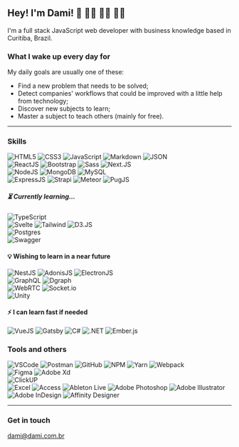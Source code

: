 ## Hey! I'm Dami! 👋 👨‍💻 👨‍🏫 👨‍🎓

I'm a full stack JavaScript web developer with business knowledge based in Curitiba, Brazil.

### What I wake up every day for

My daily goals are usually one of these:
- Find a new problem that needs to be solved;
- Detect companies' workflows that could be improved with a little help from technology;
- Discover new subjects to learn;
- Master a subject to teach others (mainly for free).

---

### Skills

![HTML5](https://img.shields.io/badge/HTML5-E34F26?style=for-the-badge&logo=html5&logoColor=white) ![CSS3](https://img.shields.io/badge/CSS3-1572B6?style=for-the-badge&logo=css3&logoColor=white) ![JavaScript](https://img.shields.io/badge/JavaScript-F7DF1E?style=for-the-badge&logo=javascript&logoColor=black) ![Markdown](https://img.shields.io/badge/Markdown-000000?style=for-the-badge&logo=markdown&logoColor=white) ![JSON](https://img.shields.io/badge/JSON-000000?style=for-the-badge&logo=json&logoColor=white) <br />
![ReactJS](https://img.shields.io/badge/ReactJS-61DAFB?style=for-the-badge&logo=react&logoColor=black) ![Bootstrap](https://img.shields.io/badge/Bootstrap-563D7C?style=for-the-badge&logo=bootstrap&logoColor=white) ![Sass](https://img.shields.io/badge/Sass-CC6699?style=for-the-badge&logo=sass&logoColor=white) ![Next.JS](https://img.shields.io/badge/Next.JS-000000?style=for-the-badge&logo=next.js&logoColor=white) <br />
![NodeJS](https://img.shields.io/badge/Node.js-339933?style=for-the-badge&logo=node.js&logoColor=white) ![MongoDB](https://img.shields.io/badge/MongoDB-4EA94B?style=for-the-badge&logo=mongodb&logoColor=white) ![MySQL](https://img.shields.io/badge/MySQL-4479a1?style=for-the-badge&logo=mysql&logoColor=white) <br />
![ExpressJS](https://img.shields.io/badge/Express-000000?style=for-the-badge&logo=express&logoColor=white) ![Strapi](https://img.shields.io/badge/Strapi-2F2E8B?style=for-the-badge&logo=strapi&logoColor=white) ![Meteor](https://img.shields.io/badge/Meteor-DE4F4F?style=for-the-badge&logo=meteor&logoColor=white) ![PugJS](https://img.shields.io/badge/PugJS-A86454?style=for-the-badge&logo=pug&logoColor=white)

##### ⏳ Currently learning...

![TypeScript](https://img.shields.io/badge/TypeScript-007ACC?style=for-the-badge&logo=typescript&logoColor=white) <br />
![Svelte](https://img.shields.io/badge/Svelte-4A4A55?style=for-the-badge&logo=svelte&logoColor=FF3E00) ![Tailwind](https://img.shields.io/badge/Tailwind_CSS-38B2AC?style=for-the-badge&logo=tailwind-css&logoColor=white) ![D3.JS](https://img.shields.io/badge/D3.JS-f9a03c?style=for-the-badge&logo=d3.js&logoColor=white) <br />
![Postgres](https://img.shields.io/badge/PostgreSQL-316192?style=for-the-badge&logo=postgresql&logoColor=white) <br />
![Swagger](https://img.shields.io/badge/Swagger-85EA2D?style=for-the-badge&logo=swagger&logoColor=black)

#### 💡 Wishing to learn in a near future

![NestJS](https://img.shields.io/badge/NestJS-E0234E?style=for-the-badge&logo=nestjs&logoColor=white) ![AdonisJS](https://img.shields.io/badge/AdonisJS-220052?style=for-the-badge&logo=adonisjs&logoColor=white) ![ElectronJS](https://img.shields.io/badge/Electron-47848F?style=for-the-badge&logo=electron&logoColor=white) <br />
![GraphQL](https://img.shields.io/badge/GraphQL-E10098?style=for-the-badge&logo=graphql&logoColor=white) ![Dgraph](https://img.shields.io/badge/Dgraph-E50695?style=for-the-badge&logo=dgraph&logoColor=white) <br />
![WebRTC](https://img.shields.io/badge/WebRTC-333333?style=for-the-badge&logo=webrtc&logoColor=white) ![Socket.io](https://img.shields.io/badge/Socket.io-151515?style=for-the-badge&logo=socket.io&logoColor=white) <br />
![Unity](https://img.shields.io/badge/Unity-000000?style=for-the-badge&logo=unity&logoColor=white) 

#### ⚡ I can learn fast if needed

![VueJS](https://img.shields.io/badge/Vue.js-35495E?style=for-the-badge&logo=vue.js&logoColor=4FC08D) ![Gatsby](https://img.shields.io/badge/Gatsby-663399?style=for-the-badge&logo=gatsby&logoColor=white) ![C#](https://img.shields.io/badge/C%23-239120?style=for-the-badge&logo=c-sharp&logoColor=white) ![.NET](https://img.shields.io/badge/.NET-5C2D91?style=for-the-badge&logo=.net&logoColor=white) ![Ember.js](https://img.shields.io/badge/Ember.js-E04E39?style=for-the-badge&logo=ember.js&logoColor=white) 

### Tools and others

![VSCode](https://img.shields.io/badge/Visual_Studio_Code-007ACC?style=flat-square&logo=visual-studio-code&logoColor=white) ![Postman](https://img.shields.io/badge/Postman-E34F26?style=flat-square&logo=postman&logoColor=white) ![GitHub](https://img.shields.io/badge/GitHub-000000?style=flat-square&logo=github&logoColor=white) ![NPM](https://img.shields.io/badge/NPM-CB3837?style=flat-square&logo=npm&logoColor=white) ![Yarn](https://img.shields.io/badge/Yarn-2C8EBB?style=flat-square&logo=yarn&logoColor=white) ![Webpack](https://img.shields.io/badge/Webpack-8DD6F9?style=flat-square&logo=webpack&logoColor=black) <br />
![Figma](https://img.shields.io/badge/Figma-f24e1e?style=flat-square&logo=figma&logoColor=white) ![Adobe Xd](https://img.shields.io/badge/Adobe_Xd-FF61F6?style=flat-square&logo=adobe-xd&logoColor=white) <br />
![ClickUP](https://img.shields.io/badge/ClickUP-7B68EE?style=flat-square&logo=clickup&logoColor=white) <br />
![Excel](https://img.shields.io/badge/Excel-217346?style=flat-square&logo=microsoft-excel&logoColor=white) ![Access](https://img.shields.io/badge/Access-A4373A?style=flat-square&logo=microsoft-access&logoColor=white) ![Ableton Live](https://img.shields.io/badge/Ableton_Live-000000?style=flat-square&logo=ableton-live&logoColor=white) ![Adobe Photoshop](https://img.shields.io/badge/Photoshop-31a8ff?style=flat-square&logo=adobe-photoshop&logoColor=white) ![Adobe Illustrator](https://img.shields.io/badge/Illustrator-ff9a00?style=flat-square&logo=adobe-illustrator&logoColor=white) ![Adobe InDesign](https://img.shields.io/badge/InDesign-ff3366?style=flat-square&logo=adobe-indesign&logoColor=white) ![Affinity Designer](https://img.shields.io/badge/Affinity_Designer-1B72BE?style=flat-square&logo=affinity-designer&logoColor=white) 

<!-- ### Currently working on -->

---

### Get in touch

<dami@dami.com.br>
